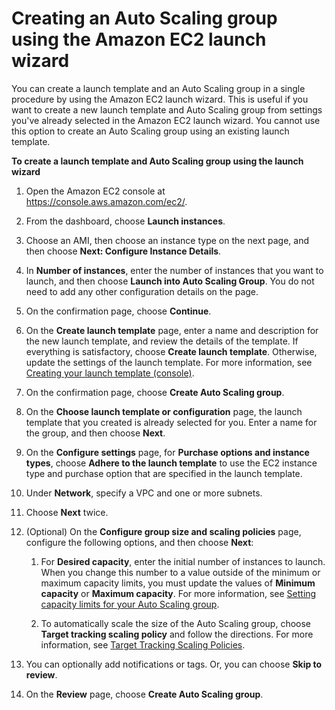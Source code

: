 # Creating an Auto Scaling group using the Amazon EC2 launch wizard<a name="create-asg-ec2-wizard"></a>

You can create a launch template and an Auto Scaling group in a single procedure by using the Amazon EC2 launch wizard\. This is useful if you want to create a new launch template and Auto Scaling group from settings you've already selected in the Amazon EC2 launch wizard\. You cannot use this option to create an Auto Scaling group using an existing launch template\.

**To create a launch template and Auto Scaling group using the launch wizard**

1. Open the Amazon EC2 console at [https://console\.aws\.amazon\.com/ec2/](https://console.aws.amazon.com/ec2/)\.

1. From the dashboard, choose **Launch instances**\.

1. Choose an AMI, then choose an instance type on the next page, and then choose **Next: Configure Instance Details**\.

1. In **Number of instances**, enter the number of instances that you want to launch, and then choose **Launch into Auto Scaling Group**\. You do not need to add any other configuration details on the page\. 

1. On the confirmation page, choose **Continue**\.

1. On the **Create launch template** page, enter a name and description for the new launch template, and review the details of the template\. If everything is satisfactory, choose **Create launch template**\. Otherwise, update the settings of the launch template\. For more information, see [Creating your launch template \(console\)](create-launch-template.md#create-launch-template-for-auto-scaling)\.

1. On the confirmation page, choose **Create Auto Scaling group**\.

1. On the **Choose launch template or configuration** page, the launch template that you created is already selected for you\. Enter a name for the group, and then choose **Next**\.

1. On the **Configure settings** page, for **Purchase options and instance types**, choose **Adhere to the launch template** to use the EC2 instance type and purchase option that are specified in the launch template\. 

1. Under **Network**, specify a VPC and one or more subnets\.

1. Choose **Next** twice\. 

1. \(Optional\) On the **Configure group size and scaling policies** page, configure the following options, and then choose **Next**:

   1. For **Desired capacity**, enter the initial number of instances to launch\. When you change this number to a value outside of the minimum or maximum capacity limits, you must update the values of **Minimum capacity** or **Maximum capacity**\. For more information, see [Setting capacity limits for your Auto Scaling group](asg-capacity-limits.md)\.

   1. To automatically scale the size of the Auto Scaling group, choose **Target tracking scaling policy** and follow the directions\. For more information, see [Target Tracking Scaling Policies](as-scaling-target-tracking.md#policy-creating-scalingpolicies-console)\.

1. You can optionally add notifications or tags\. Or, you can choose **Skip to review**\. 

1. On the **Review** page, choose **Create Auto Scaling group**\.